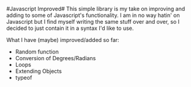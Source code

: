 #Javascript Improved#
This simple library is my take on improving and adding to some of Javascript's functionality. I am in no way hatin' on Javascript but I find myself writing the same stuff over and over, so I decided to just contain it in a syntax I'd like to use.

What I have (maybe) improved/added so far:
*	Random function
*	Conversion of Degrees/Radians
*	Loops 
*	Extending Objects
*	typeof

